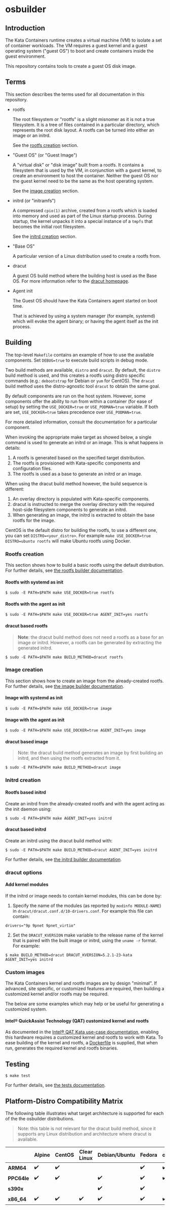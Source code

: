 # osbuilder

## Introduction

The Kata Containers runtime creates a virtual machine (VM) to isolate a set of
container workloads. The VM requires a guest kernel and a guest operating system
("guest OS") to boot and create containers inside the guest
environment.

This repository contains tools to create a guest OS disk image.

## Terms

This section describes the terms used for all documentation in this repository.

- rootfs

  The root filesystem or "rootfs" is a slight misnomer as it is not a true filesystem. It is a tree of files contained in a particular directory, which represents the root disk layout. A rootfs can be turned into either an image or an initrd.

  See the [rootfs creation](#rootfs-creation) section.

- "Guest OS" (or "Guest Image")

  A "virtual disk" or "disk image" built from a rootfs. It contains a
  filesystem that is used by the VM, in conjunction with a guest kernel, to
  create an environment to host the container. Neither the guest OS nor the
  guest kernel need to be the same as the host operating system.

  See the [image creation](#image-creation) section.

- initrd (or "initramfs")

  A compressed `cpio(1)` archive, created from a rootfs which is loaded into memory and used as part of the Linux startup process. During startup, the kernel unpacks it into a special instance of a `tmpfs` that becomes the initial root filesystem.

  See the [initrd creation](#initrd-creation) section.

- "Base OS"

  A particular version of a Linux distribution used to create a rootfs from.

- dracut

  A guest OS build method where the building host is used as the Base OS.
  For more information refer to the [dracut homepage](https://dracut.wiki.kernel.org/index.php/Main_Page).

- Agent init

  The Guest OS should have the Kata Containers agent started on boot time.

  That is achieved by using a system manager (for example, systemd) which
  will evoke the agent binary; or having the agent itself as the init process.

## Building

The top-level `Makefile` contains an example of how to use the available components.
Set `DEBUG=true` to execute build scripts in debug mode.

Two build methods are available, `distro` and `dracut`.
By default, the `distro` build method is used, and this creates a rootfs using
distro specific commands (e.g.: `debootstrap` for Debian or `yum` for CentOS).
The `dracut` build method uses the distro-agnostic tool `dracut` to obtain the same goal.

By default components are run on the    host system. However, some components
offer the ability to run from within a container (for ease of setup) by setting the
`USE_DOCKER=true` or `USE_PODMAN=true` variable. If both are set, `USE_DOCKER=true`
takes precedence over `USE_PODMAN=true`.

For more detailed information, consult the documentation for a particular component.

When invoking the appropriate make target as showed below, a single command is used
to generate an initrd or an image. This is what happens in details:
1. A rootfs is generated based on the specified target distribution.
2. The rootfs is provisioned with Kata-specific components and configuration files.
3. The rootfs is used as a base to generate an initrd or an image.

When using the dracut build method however, the build sequence is different:
1. An overlay directory is populated with Kata-specific components.
2. dracut is instructed to merge the overlay directory with the required host-side
filesystem components to generate an initrd.
3. When generating an image, the initrd is extracted to obtain the base rootfs for
the image.

CentOS is the default distro for building the rootfs, to use a different one, you can set `DISTRO=<your_distro>`.
For example `make USE_DOCKER=true DISTRO=ubuntu rootfs` will make Ubuntu rootfs using Docker.

### Rootfs creation

This section shows how to build a basic rootfs using the default distribution.
For further details, see
[the rootfs builder documentation](rootfs-builder/README.md).

#### Rootfs with systemd as init

```
$ sudo -E PATH=$PATH make USE_DOCKER=true rootfs
```

#### Rootfs with the agent as init

```
$ sudo -E PATH=$PATH make USE_DOCKER=true AGENT_INIT=yes rootfs
```

#### dracut based rootfs

> **Note**: the dracut build method does not need a rootfs as a base for an image or initrd.
However, a rootfs can be generated by extracting the generated initrd.

```
$ sudo -E PATH=$PATH make BUILD_METHOD=dracut rootfs
```

### Image creation

This section shows how to create an image from the already-created rootfs. For
further details, see
[the image builder documentation](image-builder/README.md).

#### Image with systemd as init

```
$ sudo -E PATH=$PATH make USE_DOCKER=true image
```

#### Image with the agent as init

```
$ sudo -E PATH=$PATH make USE_DOCKER=true AGENT_INIT=yes image
```

#### dracut based image

> Note: the dracut build method generates an image by first building an initrd,
and then using the rootfs extracted from it.

```
$ sudo -E PATH=$PATH make BUILD_METHOD=dracut image
```

### Initrd creation

#### Rootfs based initrd

Create an initrd from the already-created rootfs and with the agent acting as the init daemon
using:

```
$ sudo -E PATH=$PATH make AGENT_INIT=yes initrd
```

#### dracut based initrd

Create an initrd using the dracut build method with:

```
$ sudo -E PATH=$PATH make BUILD_METHOD=dracut AGENT_INIT=yes initrd
```

For further details,
see [the initrd builder documentation](initrd-builder/README.md).

### dracut options

#### Add kernel modules

If the initrd or image needs to contain kernel modules, this can be done by:

1. Specify the name of the modules (as reported by `modinfo MODULE-NAME`) in
`dracut/dracut.conf.d/10-drivers.conf`. For example this file can contain:
```
drivers="9p 9pnet 9pnet_virtio"
```
2. Set the `DRACUT_KVERSION` make variable to the release name of the kernel that
is paired with the built image or initrd, using the `uname -r` format. For example:
```
$ make BUILD_METHOD=dracut DRACUT_KVERSION=5.2.1-23-kata AGENT_INIT=yes initrd
```

### Custom images

The Kata Containers kernel and rootfs images are by design "minimal". If advanced, 
site specific, or customized features are required, then building a customized 
kernel and/or rootfs may be required.

The below are some examples which may help or be useful for generating a 
customized system.

#### Intel® QuickAssist Technology (QAT) customized kernel and rootfs

As documented in the
[Intel® QAT Kata use-case documentation](../../docs/use-cases/using-Intel-QAT-and-kata.md),
enabling this hardware requires a customized kernel and rootfs to work with Kata. 
To ease building of the kernel and rootfs, a [Dockerfile](./dockerfiles/QAT) is 
supplied, that when run, generates the required kernel and rootfs binaries.

## Testing

```
$ make test
```

For further details, see [the tests documentation](tests/README.md).

## Platform-Distro Compatibility Matrix

The following table illustrates what target architecture is supported for each
of the the osbuilder distributions.

> Note: this table is not relevant for the dracut build method, since it supports
any Linux distribution and architecture where dracut is available.

|           |Alpine            |CentOS            |Clear Linux       |Debian/Ubuntu     |Fedora            |openSUSE          |
|--         |--                |--                |--                |--                |--                |--                |
|**ARM64**  |:heavy_check_mark:|:heavy_check_mark:|                  |                  |:heavy_check_mark:|:heavy_check_mark:|
|**PPC64le**|:heavy_check_mark:|:heavy_check_mark:|                  |:heavy_check_mark:|:heavy_check_mark:|:heavy_check_mark:|
|**s390x**  |                  |                  |                  |:heavy_check_mark:|:heavy_check_mark:|                  |
|**x86_64** |:heavy_check_mark:|:heavy_check_mark:|:heavy_check_mark:|:heavy_check_mark:|:heavy_check_mark:|:heavy_check_mark:|
